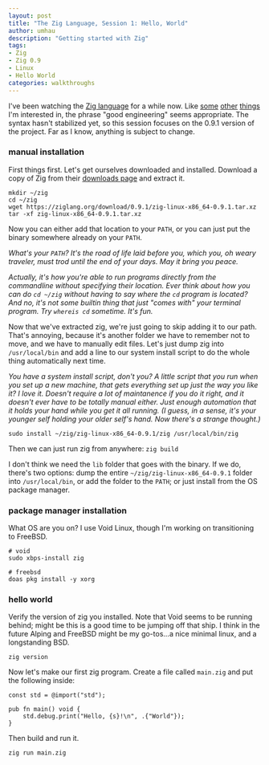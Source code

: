 ```yaml
---
layout: post
title: "The Zig Language, Session 1: Hello, World"
author: umhau
description: "Getting started with Zig"
tags: 
- Zig
- Zig 0.9
- Linux
- Hello World
categories: walkthroughs
---
```


I've been watching the [Zig language](https://ziglang.org/) for a while now. Like [some](https://www.freebsd.org/) [other](https://en.wikipedia.org/wiki/Xen) [things](https://en.wikipedia.org/wiki/Alpine_Linux) I'm interested in, the phrase "good engineering" seems appropriate.  The syntax hasn't stabilized yet, so this session focuses on the 0.9.1 version of the project. Far as I know, anything is subject to change.

### manual installation

First things first. Let's get ourselves downloaded and installed.  Download a copy of Zig from their [downloads page](https://ziglang.org/download/) and extract it. 

```shell
mkdir ~/zig
cd ~/zig
wget https://ziglang.org/download/0.9.1/zig-linux-x86_64-0.9.1.tar.xz
tar -xf zig-linux-x86_64-0.9.1.tar.xz
```

Now you can either add that location to your `PATH`, or you can just put the binary somewhere already on your `PATH`. 

_What's your `PATH`? It's the road of life laid before you, which you, oh weary traveler, must trod until the end of your days. May it bring you peace._

_Actually, it's how you're able to run programs directly from the commandline without specifying their location.  Ever think about how you can do `cd ~/zig` without having to say where the `cd` program is located? And no, it's not some builtin thing that just "comes with" your terminal program. Try `whereis cd` sometime. It's fun._

Now that we've extracted zig, we're just going to skip adding it to our path. That's annoying, because it's another folder we have to remember not to move, and we have to manually edit files. Let's just dump zig into `/usr/local/bin` and add a line to our system install script to do the whole thing automatically next time. 

_You have a system install script, don't you? A little script that you run when you set up a new machine, that gets everything set up just the way you like it? I love it. Doesn't require a lot of maintanence if you do it right, and it doesn't ever have to be totally manual either. Just enough automation that it holds your hand while you get it all running. (I guess, in a sense, it's your younger self holding your older self's hand. Now there's a strange thought.)_

```shell
sudo install ~/zig/zig-linux-x86_64-0.9.1/zig /usr/local/bin/zig
```

Then we can just run zig from anywhere: `zig build`

I don't think we need the `lib` folder that goes with the binary. If we do, there's two options: dump the entire `~/zig/zig-linux-x86_64-0.9.1` folder into `/usr/local/bin`, or add the folder to the `PATH`; or just install from the OS package manager.

### package manager installation

What OS are you on? I use Void Linux, though I'm working on transitioning to FreeBSD. 

```shell
# void
sudo xbps-install zig

# freebsd
doas pkg install -y xorg
```

### hello world

Verify the version of zig you installed. Note that Void seems to be running behind; might be this is a good time to be jumping off that ship. I think in the future Alping and FreeBSD might be my go-tos...a nice minimal linux, and a longstanding BSD.

```
zig version
```

Now let's make our first zig program. Create a file called `main.zig` and put the following inside:

```Zig
const std = @import("std");

pub fn main() void {
    std.debug.print("Hello, {s}!\n", .{"World"});
}
```

Then build and run it. 

```shell
zig run main.zig
```
